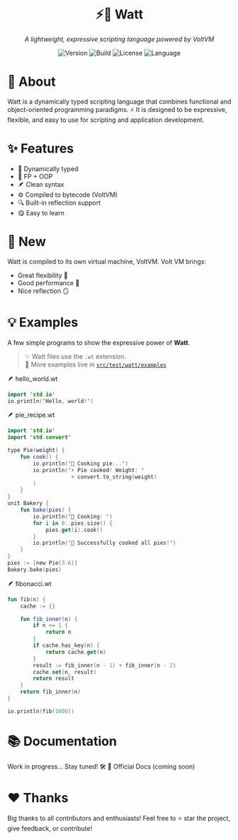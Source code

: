 <p align="center">
  <h1 align="center" class="huge-text">⚡🍹 Watt</h1>
  <p align="center"><i>A lightweight, expressive scripting language powered by VoltVM</i></p>
</p>

<p align="center">
<img alt="Version" src="https://img.shields.io/badge/version-0.1.0-blue?style=flat-square" />
<img alt="Build" src="https://img.shields.io/badge/build-passing-brightgreen?style=flat-square" />
<img alt="License" src="https://img.shields.io/badge/license-MIT-yellow?style=flat-square" />
<img alt="Language" src="https://img.shields.io/badge/made_with-Watt-ff69b4?style=flat-square" />
</p>


# 🤔 About 
Watt is a dynamically typed scripting language that combines functional and object-oriented programming paradigms. ⚡
It is designed to be expressive, flexible, and easy to use for scripting and application development.

# ✨ Features

- 🔄 Dynamically typed
- 🧠 FP + OOP 
- 🪶 Clean syntax
- ⚙️ Compiled to bytecode (VoltVM)
- 🔍 Built-in reflection support
- 😋 Easy to learn

# 🚀 New 
Watt is compiled to its own virtual machine, VoltVM.
Volt VM brings:
- Great flexibility 🧩
- Good performance 🐇
- Nice reflection 🪞


# 💡 Examples

A few simple programs to show the expressive power of **Watt**.

> ✨ Watt files use the `.wt` extension.  
> 📂 More examples live in [`src/test/watt/examples`](src/test/watt/examples)

🪶 hello_world.wt
```kotlin
import 'std.io'
io.println('Hello, world!')
```

🪶 pie_recipe.wt
```kotlin
import 'std.io'
import 'std.convert'

type Pie(weight) {
    fun cook() {
        io.println('🥧 Cooking pie...')
        io.println('⚡ Pie cooked! Weight: '
                    + convert.to_string(weight)
        )
    }
}
unit Bakery {
    fun bake(pies) {
        io.println('🍪 Cooking: ')
        for i in 0..pies.size() {
            pies.get(i).cook()
        }
        io.println('🎉 Successfully cooked all pies!')
    }
}
pies := [new Pie(3.6)]
Bakery.bake(pies)
```

🪶 fibonacci.wt
```kotlin
fun fib(n) {
    cache := {}

    fun fib_inner(n) {
        if n <= 1 {
            return n
        }
        if cache.has_key(n) {
            return cache.get(n)
        }
        result := fib_inner(n - 1) + fib_inner(n - 2)
        cache.set(n, result)
        return result
    }
    return fib_inner(n)
}

io.println(fib(1000))
```

# 📚 Documentation
Work in progress... Stay tuned! 🛠️
📖 Official Docs (coming soon)

# ❤️ Thanks
Big thanks to all contributors and enthusiasts!
Feel free to ⭐️ star the project, give feedback, or contribute!